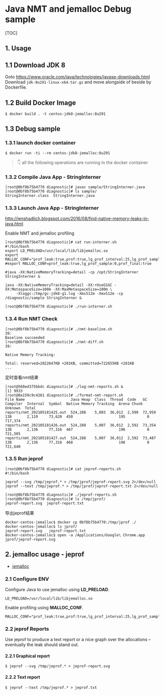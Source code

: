 # Java NMT and jemalloc Debug sample
[TOC]

## 1. Usage

## 1.1 Download JDK 8

Goto https://www.oracle.com/java/technologies/javase-downloads.html
Download `jdk-8u291-linux-x64.tar.gz` and move alongside of beside by Dockerfile.


## 1.2 Build Docker Image

```shell
$ docker build . -t centos-jdk8-jemalloc:8u291
```

## 1.3 Debug sample

### 1.3.1 launch docker container

```shell
$ docker run -ti --rm centos-jdk8-jemalloc:8u291
```

>  👇 all the following operations are running in the docker container

### 1.3.2 Compile Java App - StringInterner

```shell
[root@0bf8b75b4770 diagnostic]# javac sample/StringInterner.java
[root@0bf8b75b4770 diagnostic]# ls sample/
StringInterner.class  StringInterner.java
```

### 1.3.3 Launch Java App - StringInterner

http://jenshadlich.blogspot.com/2016/08/find-native-memory-leaks-in-java.html

Enable NMT and jemalloc profiling

```shell
[root@0bf8b75b4770 diagnostic]# cat run-interner.sh
#!/bin/bash
export LD_PRELOAD=/usr/local/lib/libjemalloc.so
export MALLOC_CONF="prof_leak:true,prof:true,lg_prof_interval:25,lg_prof_sample:18,prof_prefix:/tmp/jeprof"
#export MALLOC_CONF=prof_leak:true,lg_prof_sample:0,prof_final:true

#java -XX:NativeMemoryTracking=detail -cp /opt/StringInterner StringInterner &

java -XX:NativeMemoryTracking=detail -XX:+UseG1GC -XX:MetaspaceSize=100m -XX:MaxMetaspaceSize=100m \
     -Xloggc:/tmp/gc-jdk8-g1.log -Xms512m -Xmx512m -cp /diagnostic/sample StringInterner &

[root@0bf8b75b4770 diagnostic]# ./run-interner.sh
```

### 1.3.4 Run NMT Check

```shell
[root@0bf8b75b4770 diagnostic]# ./nmt-baseline.sh
39:
Baseline succeeded
[root@0bf8b75b4770 diagnostic]# ./nmt-diff.sh
39:

Native Memory Tracking:

Total: reserved=2022647KB +201KB, committed=722655KB +201KB
...
```

定时查看nmt结果

```shell
[root@560ed375bbdc diagnostic]# ./log-nmt-reports.sh &
[1] 9933
[root@8a159c9c4261 diagnostic]# ./format-nmt-report.sh
File Name                     Java Heap  Class  Thread  Code   GC      Compiler  Internal  Symbol  Native Memory Tracking  Arena Chunk  Unknown  Total
reports/nmt_202105181425.out  524,288    5,003  36,012  2,590  72,959  138       2,119     73,620  450                     195          0        717,374
reports/nmt_202105181426.out  524,288    5,007  36,012  2,592  73,354  138       2,136     77,316  467                     196          0        721,505
reports/nmt_202105181427.out  524,288    5,007  36,012  2,592  73,487  138       2,136     77,316  468                     196          0        721,640
```

### 1.3.5 Run jeprof

```shell
[root@0bf8b75b4770 diagnostic]# cat jeprof-reports.sh
#!/bin/bash

jeprof --svg /tmp/jeprof.* > /tmp/jprof/jeprof-report.svg 2>/dev/null
jeprof --text /tmp/jeprof.* > /tmp/jprof/jeprof-report.txt 2>/dev/null

[root@0bf8b75b4770 diagnostic]# ./jeprof-reports.sh
[root@0bf8b75b4770 diagnostic]# ls /tmp/jprof/
jeprof-report.svg  jeprof-report.txt
```

导出jeprof结果

```shell
docker-centos-jemalloc$ docker cp 0bf8b75b4770:/tmp/jprof ./
docker-centos-jemalloc$ ls jprof/
jeprof-report.svg	jeprof-report.txt
docker-centos-jemalloc$ open -a /Applications/Google\ Chrome.app jprof/jeprof-report.svg
```



## 2. jemalloc usage - jeprof

- [jemalloc](http://jemalloc.net/)

### 2.1 Configure ENV

Configure Java to use jemalloc using **LD_PRELOAD**.

```shell
LD_PRELOAD=/usr/local/lib/libjemalloc.so
```

Enable profiling using **MALLOC_CONF**.

```shell
MALLOC_CONF="prof_leak:true,prof:true,lg_prof_interval:25,lg_prof_sample:18,prof_prefix:/tmp/jeprof"
```

### 2.2 jeprof Reports

Use jeprof to produce a text report or a nice graph over the
allocations – eventually the leak should stand out.

#### 2.2.1 Graphical report

```shell
$ jeprof --svg /tmp/jeprof.* > jeprof-report.svg
```

#### 2.2.2 Text report

```shell
$ jeprof --text /tmp/jeprof.* > jeprof.txt
```

## 
